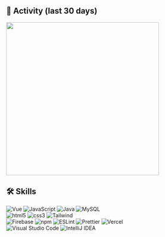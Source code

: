 <!--
### Hi there 👋
-->

<!--
**pacho26/pacho26** is a ✨ _special_ ✨ repository because its `README.md` (this file) appears on your GitHub profile.

Here are some ideas to get you started:

- 🔭 I’m currently working on ...
- 🌱 I’m currently learning ...
- 👯 I’m looking to collaborate on ...
- 🤔 I’m looking for help with ...
- 💬 Ask me about ...
- 📫 How to reach me: ...
- 😄 Pronouns: ...
- ⚡ Fun fact: ...
-->

<!-- WAKATIME week stats -->
<h2>👷 Activity (last 30 days)</h2>
<p>
  <img src="https://wakatime.com/share/@pacho26/92655e24-a37d-4a7d-a93d-ba415df9d08e.svg" height="410">
</p>

<h2>🛠 Skills</h2>
<p>
  <img alt="Vue" src="https://img.shields.io/badge/-Vue-4FC08D?style=flat-square&logo=vue.js&logoColor=white" />
  <img alt="JavaScript" src="https://img.shields.io/badge/-JavaScript-F7DF1E?style=flat-square&logo=javascript&logoColor=black" />
  <img alt="Java" src="https://img.shields.io/badge/-Java-007396?style=flat-square&logo=java&logoColor=white" />
  <img alt="MySQL" src="https://img.shields.io/badge/-MySQL-4479A1?style=flat-square&logo=mysql&logoColor=white" />
  
  <br />
  <img alt="html5" src="https://img.shields.io/badge/-HTML-E34F26?style=flat-square&logo=html5&logoColor=white" />
  <img alt="css3" src="https://img.shields.io/badge/-CSS-1572B6?style=flat-square&logo=css3&logoColor=white" />
  <img alt="Tailwind" src="https://img.shields.io/badge/-Tailwind-38B2AC?style=flat-square&logo=tailwind-css&logoColor=white" />
  <br />
  
  <img alt="Firebase" src="https://img.shields.io/badge/-Firebase-FFCA28?style=flat-square&logo=firebase&logoColor=black" />
  <img alt="npm" src="https://img.shields.io/badge/-npm-CB3837?style=flat-square&logo=npm&logoColor=white" />
  <img alt="ESLint" src="https://img.shields.io/badge/-ESLint-4B32C3?style=flat-square&logo=eslint&logoColor=white" />
  <img alt="Prettier" src="https://img.shields.io/badge/-Prettier-F7B93E?style=flat-square&logo=prettier&logoColor=black" />
  <img alt="Vercel" src="https://img.shields.io/badge/-Vercel-000000?style=flat-square&logo=vercel&logoColor=white" />
  <br />
  
  <img alt="Visual Studio Code" src="https://img.shields.io/badge/-Visual%20Studio%20Code-007ACC?style=flat-square&logo=visual-studio-code&logoColor=white" />
  <img alt="IntelliJ IDEA" src="https://img.shields.io/badge/-IntelliJ%20IDEA-red?style=flat-square&logo=intellij-idea&logoColor=white" />
  <br />
</p>
